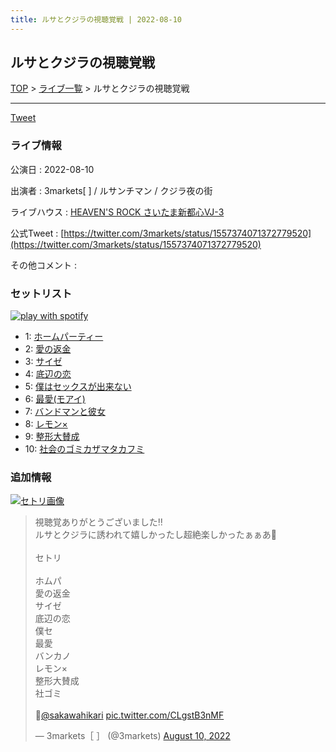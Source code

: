 ```yaml
---
title: ルサとクジラの視聴覚戦 | 2022-08-10
---
```

## ルサとクジラの視聴覚戦

[TOP](/setlist/) > [ライブ一覧](lives.html) > ルサとクジラの視聴覚戦

___

<a href="https://twitter.com/share?ref_src=twsrc%5Etfw" data-text="3markets[ ]セットリスト > ルサとクジラの視聴覚戦" class="twitter-share-button" data-via="3markets" data-hashtags="3markets" data-related="3markets" data-show-count="false">Tweet</a>

### ライブ情報

公演日
:    2022-08-10

出演者
:    3markets[ ] / ルサンチマン / クジラ夜の街

ライブハウス
:    [HEAVEN'S ROCK さいたま新都心VJ-3](livehouse026.html)

公式Tweet
:    [https://twitter.com/3markets/status/1557374071372779520](https://twitter.com/3markets/status/1557374071372779520)

その他コメント
:    

### セットリスト


[![play with spotify](images/spotify-icon.png)](https://open.spotify.com/playlist/6Vr1ucnUAnfN2PI3G4y50U)



*  1: [ホームパーティー](song011.html)
*  2: [愛の返金](song012.html)
*  3: [サイゼ](song004.html)
*  4: [底辺の恋](song008.html)
*  5: [僕はセックスが出来ない](song006.html)
*  6: [最愛(モアイ)](song014.html)
*  7: [バンドマンと彼女](song009.html)
*  8: [レモン×](song003.html)
*  9: [整形大賛成](song005.html)
*  10: [社会のゴミカザマタカフミ](song002.html)


### 追加情報

[![セトリ画像](images/030.jpg)](images/030.jpg)


<blockquote class="twitter-tweet"><p lang="ja" dir="ltr">視聴覚ありがとうございました‼️<br>ルサとクジラに誘われて嬉しかったし超絶楽しかったぁぁあ🍋<br><br>セトリ　<br><br>ホムパ<br>愛の返金<br>サイゼ<br>底辺の恋<br>僕セ<br>最愛<br>バンカノ<br>レモン×<br>整形大賛成<br>社ゴミ<br><br>📸<a href="https://twitter.com/sakawahikari?ref_src=twsrc%5Etfw">@sakawahikari</a> <a href="https://t.co/CLgstB3nMF">pic.twitter.com/CLgstB3nMF</a></p>&mdash; 3markets［ ］ (@3markets) <a href="https://twitter.com/3markets/status/1557374071372779520?ref_src=twsrc%5Etfw">August 10, 2022</a></blockquote>
<script async src="https://platform.twitter.com/widgets.js" charset="utf-8"></script>




<script async src="https://platform.twitter.com/widgets.js" charset="utf-8"></script>